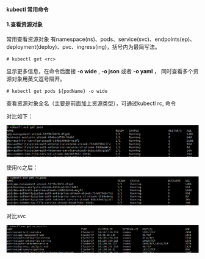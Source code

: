 #### kubectl 常用命令

#### 1.查看资源对象

常用查看资源对象<rc> 有namespace(ns)、pods、service(svc)、endpoints(ep)、deployment(deploy)、pvc、ingress(ing)，括号内为最简写法。

```shell
# kubectl get <rc>
```

显示更多信息，在命令后面接 **-o  wide** ,  **-o  json**  或者  **-o  yaml** ， 同时查看多个资源对象用英文逗号隔开。

```shell
# kebectl get pods ${podName} -o wide
```

查看资源对象全名（主要是前面加上资源类型），可通过kubectl  rc,<rc>  命令

对比如下：

![image-20200923160035213](常用指令.assets/image-20200923160035213.png)

使用rc之后：

![image-20200923160105671](常用指令.assets/image-20200923160105671.png)

对比svc

![image-20200923160129598](常用指令.assets/image-20200923160129598.png)





